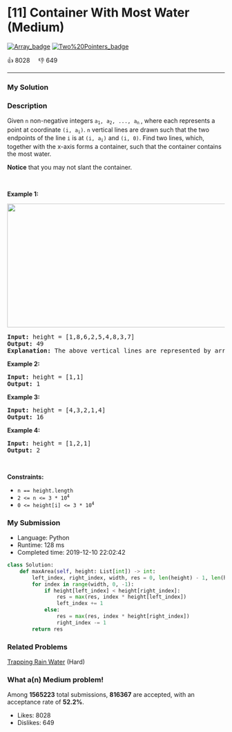 # [11] Container With Most Water (Medium)

[![Array_badge](https://img.shields.io/badge/topic-Array-green.svg)](https://leetcode.com/problems/container-with-most-water/)  [![Two%20Pointers_badge](https://img.shields.io/badge/topic-Two%20Pointers-green.svg)](https://leetcode.com/problems/container-with-most-water/) 

:+1: 8028 &nbsp; &nbsp; :thumbsdown: 649

---

### My Solution


### Description
<p>Given <code>n</code> non-negative integers <code>a<sub>1</sub>, a<sub>2</sub>, ..., a<sub>n</sub></code><sub>&nbsp;</sub>, where each represents a point at coordinate <code>(i, a<sub>i</sub>)</code>. <code>n</code> vertical lines are drawn such that the two endpoints of the line <code>i</code> is at <code>(i, a<sub>i</sub>)</code> and <code>(i, 0)</code>. Find two lines, which, together with the x-axis forms a container, such that the container contains the most water.</p>

<p><strong>Notice</strong>&nbsp;that you may not slant the container.</p>

<p>&nbsp;</p>
<p><strong>Example 1:</strong></p>
<img alt="" src="https://s3-lc-upload.s3.amazonaws.com/uploads/2018/07/17/question_11.jpg" style="width: 600px; height: 287px;" />
<pre>
<strong>Input:</strong> height = [1,8,6,2,5,4,8,3,7]
<strong>Output:</strong> 49
<strong>Explanation:</strong> The above vertical lines are represented by array [1,8,6,2,5,4,8,3,7]. In this case, the max area of water (blue section) the container can contain&nbsp;is 49.
</pre>

<p><strong>Example 2:</strong></p>

<pre>
<strong>Input:</strong> height = [1,1]
<strong>Output:</strong> 1
</pre>

<p><strong>Example 3:</strong></p>

<pre>
<strong>Input:</strong> height = [4,3,2,1,4]
<strong>Output:</strong> 16
</pre>

<p><strong>Example 4:</strong></p>

<pre>
<strong>Input:</strong> height = [1,2,1]
<strong>Output:</strong> 2
</pre>

<p>&nbsp;</p>
<p><strong>Constraints:</strong></p>

<ul>
	<li><code>n == height.length</code></li>
	<li><code>2 &lt;= n &lt;= 3 * 10<sup>4</sup></code></li>
	<li><code>0 &lt;= height[i] &lt;= 3 * 10<sup>4</sup></code></li>
</ul>



### My Submission

- Language: Python
- Runtime: 128 ms
- Completed time: 2019-12-10 22:02:42

```Python
class Solution:
    def maxArea(self, height: List[int]) -> int:
        left_index, right_index, width, res = 0, len(height) - 1, len(height) - 1, 0
        for index in range(width, 0, -1):
            if height[left_index] < height[right_index]:
                res = max(res, index * height[left_index])
                left_index += 1
            else:
                res = max(res, index * height[right_index])
                right_index -= 1
        return res
```


### Related Problems
[Trapping Rain Water](https://leetcode.com/problems/trapping-rain-water/) (Hard) <br>



### What a(n) Medium problem!
Among **1565223** total submissions, **816367** are accepted, with an acceptance rate of **52.2%**. <br>

- Likes: 8028
- Dislikes: 649

